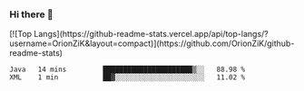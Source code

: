 ### Hi there 👋
<tr>
<td>
[![Top Langs](https://github-readme-stats.vercel.app/api/top-langs/?username=OrionZiK&layout=compact)](https://github.com/OrionZiK/github-readme-stats)
</td>
<td>
<!--START_SECTION:waka-->

```text
Java   14 mins         ██████████████████████▒░░   88.98 %
XML    1 min           ██▓░░░░░░░░░░░░░░░░░░░░░░   11.02 %
```

<!--END_SECTION:waka-->
</td>
</tr>
